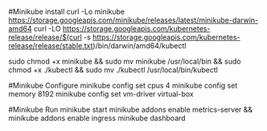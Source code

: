#Minikube install
curl -Lo minikube https://storage.googleapis.com/minikube/releases/latest/minikube-darwin-amd64
curl -LO https://storage.googleapis.com/kubernetes-release/release/$(curl -s https://storage.googleapis.com/kubernetes-release/release/stable.txt)/bin/darwin/amd64/kubectl

sudo chmod +x minikube && sudo mv minikube /usr/local/bin && sudo chmod +x ./kubectl && sudo mv ./kubectl /usr/local/bin/kubectl

#Minikube Configure
minikube config set cpus 4
minikube config set memory 8192
minikube config set vm-driver virtual-box

#Minikube Run
minikube start
minikube addons enable metrics-server && minikube addons enable ingress
minikube dashboard


